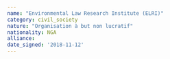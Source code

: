 ```yaml
---
name: "Environmental Law Research Institute (ELRI)"
category: civil_society
nature: "Organisation à but non lucratif"
nationality: NGA
alliance: 
date_signed: '2018-11-12'
---
```

    